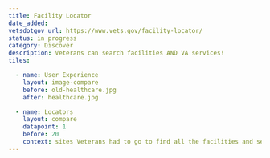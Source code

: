 ```yaml
---
title: Facility Locator
date_added:
vetsdotgov_url: https://www.vets.gov/facility-locator/
status: in progress
category: Discover
description: Veterans can search facilities AND VA services!
tiles:

  - name: User Experience
    layout: image-compare
    before: old-healthcare.jpg
    after: healthcare.jpg

  - name: Locators
    layout: compare
    datapoint: 1
    before: 20
    context: sites Veterans had to go to find all the facilities and services they need
---
```

